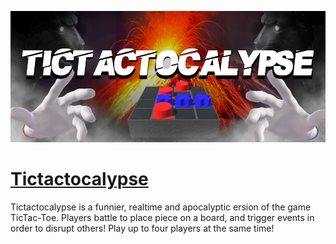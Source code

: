 <a href="https://gabrielvidal1.github.io/Projects/Tictactocalypse/" target="_blank"><img src="doc/images/cover.png"/></a>

# [Tictactocalypse](https://gabrielvidal1.github.io/Projects/Tictactocalypse/)

Tictactocalypse is a funnier, realtime and apocalyptic ersion of the game TicTac-Toe. Players battle to place piece on a board, and trigger events in order to disrupt others! Play up to four players at the same time!
